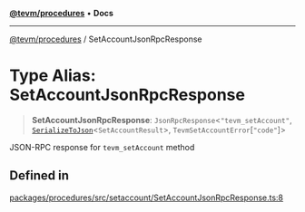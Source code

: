 [**@tevm/procedures**](../README.md) • **Docs**

***

[@tevm/procedures](../globals.md) / SetAccountJsonRpcResponse

# Type Alias: SetAccountJsonRpcResponse

> **SetAccountJsonRpcResponse**: `JsonRpcResponse`\<`"tevm_setAccount"`, [`SerializeToJson`](SerializeToJson.md)\<`SetAccountResult`\>, `TevmSetAccountError`\[`"code"`\]\>

JSON-RPC response for `tevm_setAccount` method

## Defined in

[packages/procedures/src/setaccount/SetAccountJsonRpcResponse.ts:8](https://github.com/evmts/tevm-monorepo/blob/main/packages/procedures/src/setaccount/SetAccountJsonRpcResponse.ts#L8)
